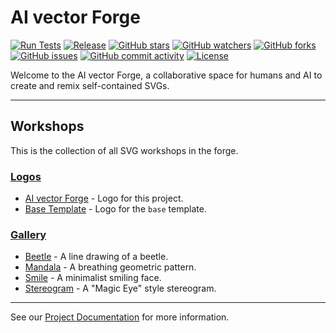 # AI vector Forge

[![Run Tests](https://github.com/attogram/ai-vector-forge/actions/workflows/ci.yml/badge.svg)](https://github.com/attogram/ai-vector-forge/actions/workflows/ci.yml)
[![Release](https://img.shields.io/github/v/release/attogram/ai-vector-forge?style=flat)](https://github.com/attogram/ai-vector-forge/releases)
[![GitHub stars](https://img.shields.io/github/stars/attogram/ai-vector-forge?style=flat)](https://github.com/attogram/ai-vector-forge/stargazers)
[![GitHub watchers](https://img.shields.io/github/watchers/attogram/ai-vector-forge?style=flat)](https://github.com/attogram/ai-vector-forge/watchers)
[![GitHub forks](https://img.shields.io/github/forks/attogram/ai-vector-forge?style=flat)](https://github.com/attogram/ai-vector-forge/network/members)
[![GitHub issues](https://img.shields.io/github/issues/attogram/ai-vector-forge?style=flat)](https://github.com/attogram/ai-vector-forge/issues)
[![GitHub commit activity](https://img.shields.io/github/commit-activity/t/attogram/ai-vector-forge?style=flat)](https://github.com/attogram/ai-vector-forge/commits/main)
[![License](https://img.shields.io/github/license/attogram/ai-vector-forge?style=flat)](./LICENSE)

Welcome to the AI vector Forge, a collaborative space for humans and AI to create and remix self-contained SVGs.

---

## Workshops

This is the collection of all SVG workshops in the forge.

### [Logos](./logos)

- [AI vector Forge](./logos/ai-vector-forge) - Logo for this project.
- [Base Template](./logos/base) - Logo for the `base` template.

### [Gallery](./gallery)

- [Beetle](./gallery/beetle) - A line drawing of a beetle.
- [Mandala](./gallery/mandala) - A breathing geometric pattern.
- [Smile](./gallery/smile) - A minimalist smiling face.
- [Stereogram](./gallery/stereogram) - A "Magic Eye" style stereogram.

---

See our [Project Documentation](./docs/README.md) for more information.

